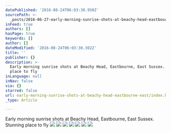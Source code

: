 ```yaml
---
datePublished: '2016-08-24T06:03:30.950Z'
sourcePath: >-
  _posts/2016-06-27-early-morning-sunrise-shots-at-beachy-head-eastbourne-east.md
inFeed: true
authors: []
hasPage: true
keywords: []
author: []
dateModified: '2016-08-24T06:03:30.302Z'
title: ''
publisher: {}
description: >-
  Early morning sunrise shots at Beachy Head, Eastbourne, East Sussex. Stunning
  place to fly
inLanguage: null
inNav: false
via: {}
starred: false
url: early-morning-sunrise-shots-at-beachy-head-eastbourne-east/index.html
_type: Article

---
```

Early morning sunrise shots at Beachy Head, Eastbourne, East Sussex. Stunning place to fly
![](https://imgflo.herokuapp.com/graph/vahj1ThiexotieMo/20a84eca7b3dd60022a557e7cfb52516/croprotate.jpg?cropheight=4864&cropwidth=20169&degrees=0&input=https%3A%2F%2Fthe-grid-user-content.s3-us-west-2.amazonaws.com%2F0d8aa45c-5b9b-4a27-aec1-63157f1e57cb.jpg&x=0&y=0)
![](https://imgflo.herokuapp.com/graph/vahj1ThiexotieMo/2778eb90a35e735d6673720697505085/croprotate.jpg?cropheight=3961&cropwidth=9869&degrees=0&input=https%3A%2F%2Fthe-grid-user-content.s3-us-west-2.amazonaws.com%2F316fb5c1-873b-440f-8f1b-f8f3159b132f.jpg&x=0&y=0)
![](https://imgflo.herokuapp.com/graph/vahj1ThiexotieMo/1a5ec122006a7a3207a0d789dbc4298f/croprotate.jpg?cropheight=3368&cropwidth=5989&degrees=0&input=https%3A%2F%2Fthe-grid-user-content.s3-us-west-2.amazonaws.com%2Fcbc6fc7b-280b-49a3-9f86-e7ccbf853393.jpg&x=0&y=0)
![](https://the-grid-user-content.s3-us-west-2.amazonaws.com/def5347e-0a49-49d5-8c2b-0aa291b1f6e8.jpg)
![](https://imgflo.herokuapp.com/graph/vahj1ThiexotieMo/e8d5e498188882b4333099e85437ed1a/croprotate.jpg?cropheight=3366&cropwidth=5985&degrees=0&input=https%3A%2F%2Fthe-grid-user-content.s3-us-west-2.amazonaws.com%2F8c9ef867-8e3e-442f-a249-81597f09b9a6.jpg&x=0&y=0)
![](https://the-grid-user-content.s3-us-west-2.amazonaws.com/c87a8414-6965-4ce7-95c0-6b8a38f221e0.jpg)
![](https://the-grid-user-content.s3-us-west-2.amazonaws.com/f84922e5-2cb8-41c8-a483-b6efd4f6b18d.jpg)